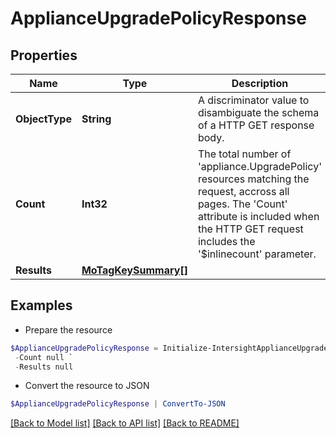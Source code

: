 # ApplianceUpgradePolicyResponse
## Properties

Name | Type | Description | Notes
------------ | ------------- | ------------- | -------------
**ObjectType** | **String** | A discriminator value to disambiguate the schema of a HTTP GET response body. | 
**Count** | **Int32** | The total number of &#39;appliance.UpgradePolicy&#39; resources matching the request, accross all pages. The &#39;Count&#39; attribute is included when the HTTP GET request includes the &#39;$inlinecount&#39; parameter. | [optional] 
**Results** | [**MoTagKeySummary[]**](MoTagKeySummary.md) |  | [optional] 

## Examples

- Prepare the resource
```powershell
$ApplianceUpgradePolicyResponse = Initialize-IntersightApplianceUpgradePolicyResponse  -ObjectType null `
 -Count null `
 -Results null
```

- Convert the resource to JSON
```powershell
$ApplianceUpgradePolicyResponse | ConvertTo-JSON
```

[[Back to Model list]](../README.md#documentation-for-models) [[Back to API list]](../README.md#documentation-for-api-endpoints) [[Back to README]](../README.md)

